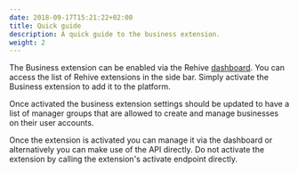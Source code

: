```yaml
---
date: 2018-09-17T15:21:22+02:00
title: Quick guide
description: A quick guide to the business extension.
weight: 2
---
```


The Business extension can be enabled via the Rehive [dashboard](https://dashboard.rehive.com). You can access the list of Rehive extensions in the side bar. Simply activate the Business extension to add it to the platform.

Once activated the business extension settings should be updated to have a list of manager groups that are allowed to create and manage businesses on their user accounts.

<aside class="notice">
	Once the extension is activated you can manage it via the dashboard or alternatively you can make use of the API directly. Do not activate the extension by calling the extension's activate endpoint directly.
</aside>
